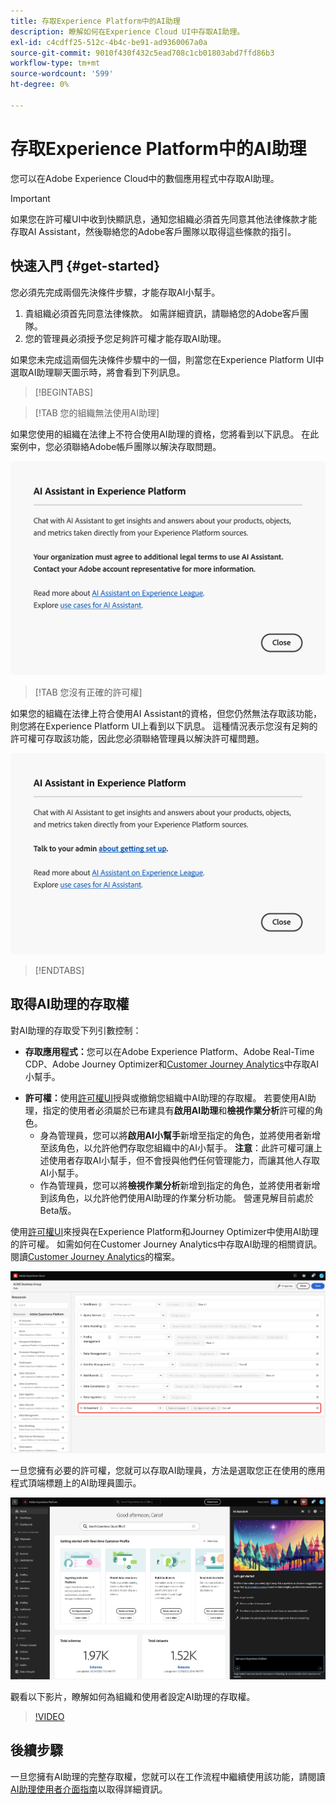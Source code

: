 ```yaml
---
title: 存取Experience Platform中的AI助理
description: 瞭解如何在Experience Cloud UI中存取AI助理。
exl-id: c4cdff25-512c-4b4c-be91-ad9360067a0a
source-git-commit: 9010f430f432c5ead708c1cb01803abd7ffd86b3
workflow-type: tm+mt
source-wordcount: '599'
ht-degree: 0%

---
```


# 存取Experience Platform中的AI助理

您可以在Adobe Experience Cloud中的數個應用程式中存取AI助理。

>[!IMPORTANT]
>
>如果您在許可權UI中收到快顯訊息，通知您組織必須首先同意其他法律條款才能存取AI Assistant，然後聯絡您的Adobe客戶團隊以取得這些條款的指引。

## 快速入門 {#get-started}

您必須先完成兩個先決條件步驟，才能存取AI小幫手。

1. 貴組織必須首先同意法律條款。 如需詳細資訊，請聯絡您的Adobe客戶團隊。
2. 您的管理員必須授予您足夠許可權才能存取AI助理。

如果您未完成這兩個先決條件步驟中的一個，則當您在Experience Platform UI中選取AI助理聊天圖示時，將會看到下列訊息。

>[!BEGINTABS]

>[!TAB 您的組織無法使用AI助理]

如果您使用的組織在法律上不符合使用AI助理的資格，您將看到以下訊息。 在此案例中，您必須聯絡Adobe帳戶團隊以解決存取問題。

![如果組織無法使用AI小幫手，Experience Platform UI上就會顯示快顯訊息。](./images/access/modal-one.png)

>[!TAB 您沒有正確的許可權]

如果您的組織在法律上符合使用AI Assistant的資格，但您仍然無法存取該功能，則您將在Experience Platform UI上看到以下訊息。 這種情況表示您沒有足夠的許可權可存取該功能，因此您必須聯絡管理員以解決許可權問題。

![如果您沒有AI助理的必要許可權，Experience Platform UI上就會顯示快顯訊息。](./images/access/modal-two.png)

>[!ENDTABS]

## 取得AI助理的存取權

對AI助理的存取受下列引數控制：

* **存取應用程式：**&#x200B;您可以在Adobe Experience Platform、Adobe Real-Time CDP、Adobe Journey Optimizer和[Customer Journey Analytics](https://experienceleague.adobe.com/zh-hant/docs/analytics-platform/using/ai-assistant)中存取AI小幫手。
<!-- * **Contractual access:** Your company must agree to certain [!DNL GenAI]-related legal terms before your organization can use AI Assistant. Contact your organization's administrator or your Adobe Account Team if you are not able to access AI Assistant.  -->
* **許可權：**&#x200B;使用[許可權UI](../access-control/abac/ui/permissions.md)授與或撤銷您組織中AI助理的存取權。 若要使用AI助理，指定的使用者必須屬於已布建具有&#x200B;**啟用AI助理**&#x200B;和&#x200B;**檢視作業分析**&#x200B;許可權的角色。
   * 身為管理員，您可以將&#x200B;**啟用AI小幫手**&#x200B;新增至指定的角色，並將使用者新增至該角色，以允許他們存取您組織中的AI小幫手。 **注意**：此許可權可讓上述使用者存取AI小幫手，但不會授與他們任何管理能力，而讓其他人存取AI小幫手。
   * 作為管理員，您可以將&#x200B;**檢視作業分析**&#x200B;新增到指定的角色，並將使用者新增到該角色，以允許他們使用AI助理的作業分析功能。 營運見解目前處於Beta版。

使用[許可權UI](../access-control/abac/ui/roles.md)來授與在Experience Platform和Journey Optimizer中使用AI助理的許可權。 如需如何在Customer Journey Analytics中存取AI助理的相關資訊。 閱讀[Customer Journey Analytics](https://experienceleague.adobe.com/zh-hant/docs/analytics-platform/using/ai-assistant)的檔案。

![許可權UI頁面具有指定角色中包含的[啟用AI助理員]和[檢視操作深入分析]許可權。](./images/access/access-permissions.png)

一旦您擁有必要的許可權，您就可以存取AI助理員，方法是選取您正在使用的應用程式頂端標題上的AI助理員圖示。

![具有首次使用者體驗的AI小幫手。](./images/access/access-home.png)

觀看以下影片，瞭解如何為組織和使用者設定AI助理的存取權。

>[!VIDEO](https://video.tv.adobe.com/v/3436470/?learn=on)

## 後續步驟

一旦您擁有AI助理的完整存取權，您就可以在工作流程中繼續使用該功能，請閱讀[AI助理使用者介面指南](./ui-guide.md)以取得詳細資訊。
